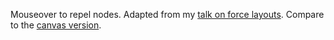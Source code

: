 Mouseover to repel nodes. Adapted from my [talk on force layouts](http://vimeo.com/29458354). Compare to the [canvas version](/mbostock/3231307).